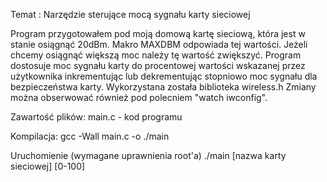 Temat : Narzędzie sterujące mocą sygnału karty sieciowej

Program przygotowałem pod moją domową kartę sieciową, która jest w stanie osiągnąć 20dBm.
Makro MAXDBM odpowiada tej wartości. Jeżeli chcemy osiągnąć większą moc należy tę wartość zwiększyć.
Program dostosuje moc sygnału karty do procentowej wartości wskazanej przez użytkownika inkrementując lub dekrementując stopniowo moc sygnału dla bezpieczeństwa karty.
Wykorzystana została biblioteka wireless.h
Zmiany można obserwować również pod polecniem "watch iwconfig". 

Zawartość plików:
main.c - kod programu

Kompilacja:
gcc -Wall main.c -o ./main

Uruchomienie (wymagane uprawnienia root'a)
./main [nazwa karty sieciowej] [0-100]
